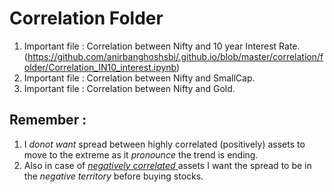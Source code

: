 # Correlation Folder
1. Important file : Correlation between Nifty and 10 year Interest Rate.(https://github.com/anirbanghoshsbi/.github.io/blob/master/correlation/folder/Correlation_IN10_interest.ipynb)
2. Important file : Correlation between Nifty and SmallCap.
3. Important file : Correlation between Nifty and Gold.

## Remember : 
1. I *donot want* spread between highly correlated (positively) assets to move to the extreme as it *pronounce* the trend is ending.
2. Also in case of <ins> *negatively correlated* </ins> assets I want the spread to be in the *negative territory* before buying stocks.


